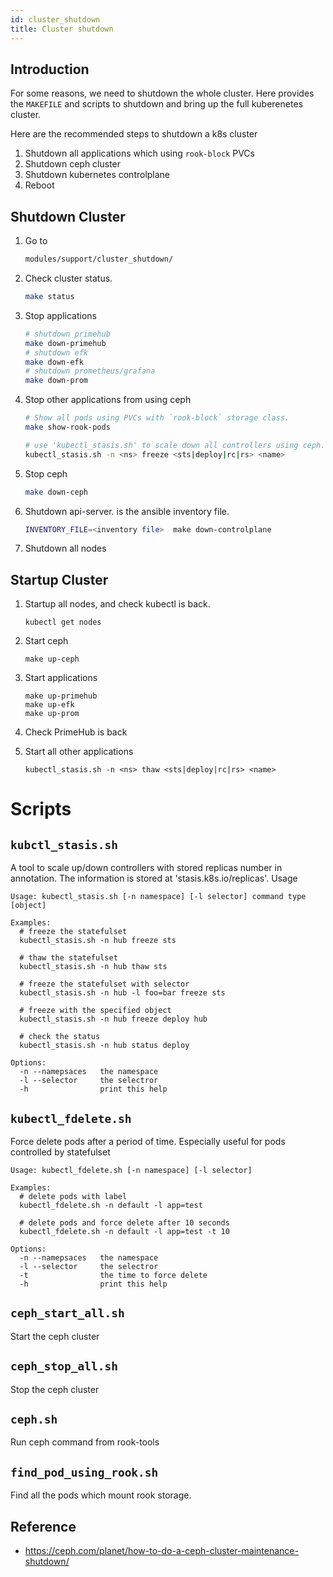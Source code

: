 ```yaml
---
id: cluster_shutdown 
title: Cluster shutdown
---
```

## Introduction

For some reasons, we need to shutdown the whole cluster. Here provides the `MAKEFILE` and scripts to shutdown and bring up the full kuberenetes cluster.

Here are the recommended steps to shutdown a k8s cluster

1. Shutdown all applications which using `rook-block` PVCs
1. Shutdown ceph cluster
1. Shutdown kubernetes controlplane
1. Reboot

## Shutdown Cluster

1. Go to
   ```bash
   modules/support/cluster_shutdown/
   ```
1. Check cluster status.

   ```bash
   make status
   ```

1. Stop applications

   ```bash
   # shutdown primehub
   make down-primehub
   # shutdown efk
   make down-efk
   # shutdown prometheus/grafana
   make down-prom
   ```

1. Stop other applications from using ceph

   ```bash
   # Show all pods using PVCs with `rook-block` storage class.
   make show-rook-pods

   # use 'kubectl_stasis.sh' to scale down all controllers using ceph.
   kubectl_stasis.sh -n <ns> freeze <sts|deploy|rc|rs> <name>
   ```

1. Stop ceph

   ```bash
   make down-ceph
   ```

1. Shutdown api-server. <inventory file> is the ansible inventory file.

   ```bash
   INVENTORY_FILE=<inventory file>  make down-controlplane
   ```

1. Shutdown all nodes

## Startup Cluster

1. Startup all nodes, and check kubectl is back.

   ```
   kubectl get nodes
   ```

1. Start ceph

   ```
   make up-ceph
   ```

1. Start applications

   ```
   make up-primehub
   make up-efk
   make up-prom
   ```

1. Check PrimeHub is back
1. Start all other applications

   ```
   kubectl_stasis.sh -n <ns> thaw <sts|deploy|rc|rs> <name>
   ```

# Scripts

## `kubctl_stasis.sh`

A tool to scale up/down controllers with stored replicas number in annotation.
The information is stored at 'stasis.k8s.io/replicas'. Usage

```
Usage: kubectl_stasis.sh [-n namespace] [-l selector] command type [object]

Examples:
  # freeze the statefulset
  kubectl_stasis.sh -n hub freeze sts

  # thaw the statefulset
  kubectl_stasis.sh -n hub thaw sts

  # freeze the statefulset with selector
  kubectl_stasis.sh -n hub -l foo=bar freeze sts

  # freeze with the specified object
  kubectl_stasis.sh -n hub freeze deploy hub

  # check the status
  kubectl_stasis.sh -n hub status deploy

Options:
  -n --namepsaces   the namespace
  -l --selector     the selectror
  -h                print this help
```

## `kubectl_fdelete.sh`

Force delete pods after a period of time. Especially useful for pods controlled by statefulset

```
Usage: kubectl_fdelete.sh [-n namespace] [-l selector]

Examples:
  # delete pods with label
  kubectl_fdelete.sh -n default -l app=test

  # delete pods and force delete after 10 seconds
  kubectl_fdelete.sh -n default -l app=test -t 10

Options:
  -n --namepsaces   the namespace
  -l --selector     the selectror
  -t                the time to force delete
  -h                print this help
```

## `ceph_start_all.sh`

Start the ceph cluster

## `ceph_stop_all.sh`

Stop the ceph cluster

## `ceph.sh`

Run ceph command from rook-tools

## `find_pod_using_rook.sh`

Find all the pods which mount rook storage.

## Reference

- https://ceph.com/planet/how-to-do-a-ceph-cluster-maintenance-shutdown/
